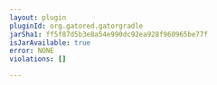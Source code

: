 ```yaml
---
layout: plugin
pluginId: org.gatored.gatorgradle
jarSha1: ff5f87d5b3e8a54e990dc92ea928f960965be77f
isJarAvailable: true
error: NONE
violations: []

---
```


